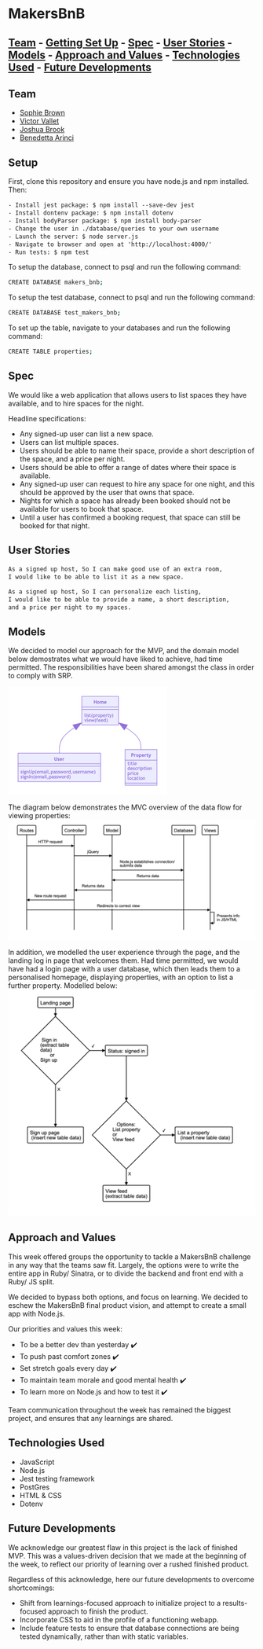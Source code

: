 # MakersBnB

## [Team](https://github.com/sofyloafy/MakersBnb#team) - [Getting Set Up](https://github.com/sofyloafy/MakersBnb#setup) - [Spec](https://github.com/sofyloafy/MakersBnb#spec) - [User Stories](https://github.com/sofyloafy/MakersBnb#user-stories) - [Models](https://github.com/sofyloafy/MakersBnb#models) - [Approach and Values](https://github.com/sofyloafy/MakersBnb#approach-and-values) - [Technologies Used](https://github.com/sofyloafy/MakersBnb#technologies-used) - [Future Developments](https://github.com/sofyloafy/MakersBnb#)

## Team
* [Sophie Brown](https://github.com/sofyloafy)
* [Victor Vallet](https://github.com/victorvallet)
* [Joshua Brook](https://github.com/joshuaabrookuk)
* [Benedetta Arinci](https://github.com/benearinci)

## Setup
First, clone this repository and ensure you have node.js and npm installed. Then:

```
- Install jest package: $ npm install --save-dev jest
- Install dontenv package: $ npm install dotenv
- Install bodyParser package: $ npm install body-parser
- Change the user in ./database/queries to your own username
- Launch the server: $ node server.js
- Navigate to browser and open at 'http://localhost:4000/'
- Run tests: $ npm test
```

To setup the database, connect to psql and run the following command:
```bash
CREATE DATABASE makers_bnb;
```
To setup the test database, connect to psql and run the following command:
```bash
CREATE DATABASE test_makers_bnb;
```

To set up the table, navigate to your databases and run the following command:
```bash
CREATE TABLE properties;
```



## Spec
We would like a web application that allows users to list spaces they have available, and to hire spaces for the night.

Headline specifications:
* Any signed-up user can list a new space.
* Users can list multiple spaces.
* Users should be able to name their space, provide a short description of the space, and a price per night.
* Users should be able to offer a range of dates where their space is available.
* Any signed-up user can request to hire any space for one night, and this should be approved by the user that owns that space.
* Nights for which a space has already been booked should not be available for users to book that space.
* Until a user has confirmed a booking request, that space can still be booked for that night.


## User Stories

```
As a signed up host, So I can make good use of an extra room, 
I would like to be able to list it as a new space.
```

```
As a signed up host, So I can personalize each listing, 
I would like to be able to provide a name, a short description,
and a price per night to my spaces.
```

## Models
We decided to model our approach for the MVP, and the domain model below 
demostrates what we would have liked to achieve, had time permitted.
The responsibilities have been shared amongst the class in order to comply with SRP.

![](./images/Initial_MVP_BNB.png)


The diagram below demonstrates the MVC overview of the data flow for viewing properties:
![](./images/MVC.png)

In addition, we modelled the user experience through the page, and the landing log in page that welcomes them.
Had time permitted, we would have had a login page with a user database, which then leads them to a personalised homepage, displaying properties, with an option to list a further property. Modelled below:
![](./images/userX.png)


## Approach and Values
This week offered groups the opportunity to tackle a MakersBnB challenge in any way that the teams saw fit. Largely, the options were to write the entire app in Ruby/ Sinatra, or to divide the backend and front end with a Ruby/ JS split.

We decided to bypass both options, and focus on learning. We decided to eschew the MakersBnB final product vision, and attempt to create a small app with Node.js. 

Our priorities and values this week:
* To be a better dev than yesterday :heavy_check_mark:
* To push past comfort zones :heavy_check_mark:
* Set stretch goals every day :heavy_check_mark:
* To maintain team morale and good mental health :heavy_check_mark:
* To learn more on Node.js and how to test it :heavy_check_mark:

Team communication throughout the week has remained the biggest project, and ensures that any learnings are shared.

## Technologies Used
* JavaScript
* Node.js
* Jest testing framework
* PostGres
* HTML & CSS
* Dotenv

## Future Developments
We acknowledge our greatest flaw in this project is the lack of finished MVP. This was a values-driven decision that we made at the beginning of the week, to reflect our priority of learning over a rushed finished product.

Regardless of this acknowledge, here our future developments to overcome shortcomings:
* Shift from learnings-focused approach to initialize project to a results-focused approach to finish the product.
* Incorporate CSS to aid in the profile of a functioning webapp.
* Include feature tests to ensure that database connections are being tested dynamically, rather than with static variables.
